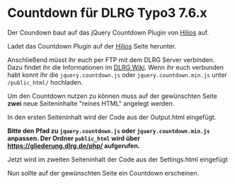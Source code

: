 # Countdown für DLRG Typo3 7.6.x

Der Coundown baut auf das jQuery Countdown Plugin von [Hilios](http://hilios.github.io/jQuery.countdown/) auf.

Ladet das Countdown Plugin auf der [Hilios](http://hilios.github.io/jQuery.countdown/) Seite herunter.

Anschließend müsst ihr euch per FTP mit dem DLRG Server verbinden. Dazu findet ihr die Informationen im [DLRG Wiki](https://wiki.dlrg.de/index.php/Ftp).
Wenn ihr euch verbunden habt konnt ihr die `jquery.countdown.js` oder `jquery.countdown.min.js` unter ` /public_html/` hochladen.

Um den Countdown nutzen zu können muss auf der gewünschten Seite **zwei** neue Seiteninhalte "reines HTML" angelegt werden.

In den ersten Seiteninhalt wird der Code aus der Output.html eingefügt.

**Bitte den Pfad zu `jquery.countdown.js` oder `jquery.countdown.min.js` anpassen.
Der Ordner `public_html` wird über https://gliederung.dlrg.de/php/ aufgerufen.**

Jetzt wird im zweiten Seiteninhalt der Code aus der Settings.html eingefügt

Nun sollte auf der gewünschten Seite ein Countdown erscheinen.

